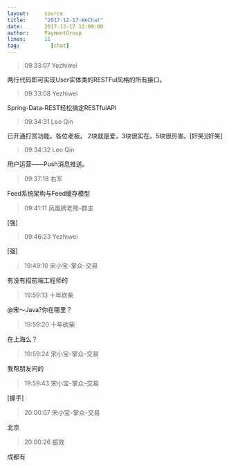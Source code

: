 ```yaml
---
layout:     source 
title:      "2017-12-17-WeChat"
date:       2017-12-17 12:00:00
author:     PaymentGroup
lines:      11 
tag:		  [chat]
---
```

> 09:33:07  Yezhiwei  
   
两行代码即可实现User实体类的RESTFul风格的所有接口。  
   
> 09:33:08  Yezhiwei  
   
Spring-Data-REST轻松搞定RESTfulAPI  
   
> 09:34:31  Leo Qin  
   
已开通打赏功能。各位老板。 2块就是爱，3块很实在。5块很厉害。[奸笑][奸笑]  
   
> 09:34:32  Leo Qin  
   
用户运营——Push消息推送。  
   
> 09:37:18  右军  
   
Feed系统架构与Feed缓存模型  
   
> 09:41:11  凤凰牌老熊-群主  
   
[强]  
   
> 09:46:23  Yezhiwei  
   
[强]  
   
> 19:49:10  宋小宝-掌众-交易  
   
有没有招前端工程师的  
   
> 19:59:13  十年砍柴  
   
@宋～Java?你在哪里？  
   
> 19:59:20  十年砍柴  
   
在上海么？  
   
> 19:59:24  宋小宝-掌众-交易  
   
我帮朋友问的  
   
> 19:59:43  宋小宝-掌众-交易  
   
[握手]  
   
> 20:00:07  宋小宝-掌众-交易  
   
北京  
   
> 20:00:26  振效  
   
成都有  
   
